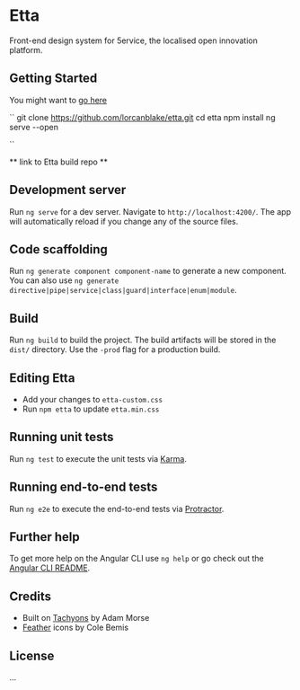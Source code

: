 # Etta
Front-end design system for 5ervice, the localised open innovation platform.

## Getting Started
You might want to [go here]()

``
git clone https://github.com/lorcanblake/etta.git
cd etta
npm install
ng serve --open

``

** link to Etta build repo **

## Development server

Run `ng serve` for a dev server. Navigate to `http://localhost:4200/`. The app will automatically reload if you change any of the source files.

## Code scaffolding

Run `ng generate component component-name` to generate a new component. You can also use `ng generate directive|pipe|service|class|guard|interface|enum|module`.

## Build

Run `ng build` to build the project. The build artifacts will be stored in the `dist/` directory. Use the `-prod` flag for a production build.

## Editing Etta

* Add your changes to `etta-custom.css` 
* Run `npm etta` to update `etta.min.css`

## Running unit tests

Run `ng test` to execute the unit tests via [Karma](https://karma-runner.github.io).

## Running end-to-end tests

Run `ng e2e` to execute the end-to-end tests via [Protractor](http://www.protractortest.org/).

## Further help

To get more help on the Angular CLI use `ng help` or go check out the [Angular CLI README](https://github.com/angular/angular-cli/blob/master/README.md).

## Credits

* Built on [Tachyons](http://www.tachyons.io/) by Adam Morse 
* [Feather](https://feathericons.com/) icons by Cole Bemis

## License

...